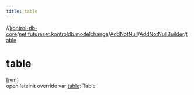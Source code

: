 ```yaml
---
title: table
---
```

//[kontrol-db-core](../../../../index.html)/[net.futureset.kontroldb.modelchange](../../index.html)/[AddNotNull](../index.html)/[AddNotNullBuilder](index.html)/[table](table.html)



# table



[jvm]\
open lateinit override var [table](table.html): Table




